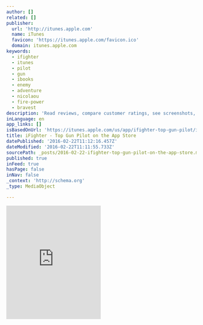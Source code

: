 ```yaml
---
author: []
related: []
publisher:
  url: 'http://itunes.apple.com'
  name: iTunes
  favicon: 'https://itunes.apple.com/favicon.ico'
  domain: itunes.apple.com
keywords:
  - ifighter
  - itunes
  - pilot
  - gun
  - ibooks
  - enemy
  - adventure
  - nicolaou
  - fire-power
  - bravest
description: 'Read reviews, compare customer ratings, see screenshots, and learn more about iFighter - Top Gun Pilot. Download iFighter - Top Gun Pilot and enjoy it on your iPhone, iPad, and iPod touch.'
inLanguage: en
app_links: []
isBasedOnUrl: 'https://itunes.apple.com/us/app/ifighter-top-gun-pilot/id727276665?mt=8'
title: iFighter - Top Gun Pilot on the App Store
datePublished: '2016-02-22T11:12:16.457Z'
dateModified: '2016-02-22T11:11:55.733Z'
sourcePath: _posts/2016-02-22-ifighter-top-gun-pilot-on-the-app-store.md
published: true
inFeed: true
hasPage: false
inNav: false
_context: 'http://schema.org'
_type: MediaObject

---
```

<iframe src="https://cdn.embedly.com/widgets/media.html?src=http%3A%2F%2Fwidgets.itunes.apple.com%2Fwidget.html%3Fc%3Dus%26brc%3DFFFFFF%26blc%3DFFFFFF%26trc%3DFFFFFF%26tlc%3DFFFFFF%26d%3D%26t%3D%26m%3Dsoftware%26e%3Dsoftware%2CiPadSoftware%26w%3D250%26h%3D300%26ids%3D727276665%26wt%3Ddiscovery%26partnerId%3D%26affiliate_id%3D%26at%3D%26ct%3D&amp;url=https%3A%2F%2Fitunes.apple.com%2Fus%2Fapp%2Fifighter-top-gun-pilot%2Fid727276665%3Fmt%3D8&amp;image=http%3A%2F%2Fis5.mzstatic.com%2Fimage%2Fthumb%2FPurple3%2Fv4%2Fd5%2F20%2F6e%2Fd5206e7f-94ab-3793-28a1-2be394262f8a%2Fsource%2F1200x630bf.jpg&amp;key=b7d04c9b404c499eba89ee7072e1c4f7&amp;type=text%2Fhtml&amp;schema=apple" width="250" height="300" scrolling="no" frameborder="0" allowfullscreen="allowfullscreen" style=""></iframe>